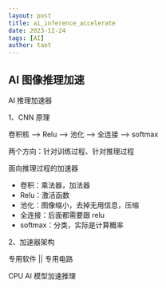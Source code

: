 ```yaml
---
layout: post
title: ai_inference_accelerate
date: 2023-12-24
tags: [AI]
author: taot
---
```


## AI 图像推理加速

AI 推理加速器

1、CNN 原理

卷积核 --> Relu --> 池化 --> 全连接 --> softmax

两个方向：针对训练过程、针对推理过程

面向推理过程的加速器

*   卷积：乘法器，加法器
*   Relu：激活函数
*   池化：图像缩小，去掉无用信息，压缩
*   全连接：后面都需要跟 relu
*   softmax：分类，实际是计算概率

2、加速器架构

专用软件 || 专用电路

CPU AI 模型加速推理

